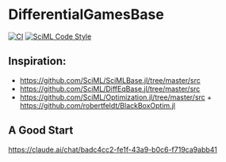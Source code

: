 # DifferentialGamesBase

<!--
[![Build Status](https://github.com/BennetOutland/DifferentialGamesBase.jl/actions/workflows/CI.yml/badge.svg?branch=main)](https://github.com/BennetOutland/DifferentialGamesBase.jl/actions/workflows/CI.yml?query=branch%3Amain)
-->

[![CI](https://github.com/JuliaDifferentialGames/DifferentialGamesBase/actions/workflows/CI.yml/badge.svg?branch=main)](https://github.com/JuliaDifferentialGames/DifferentialGamesBase/actions/workflows/CI.yml)
[![SciML Code Style](https://img.shields.io/static/v1?label=code%20style&message=SciML&color=9558b2&labelColor=389826)](https://github.com/SciML/SciMLStyle)


## Inspiration:

- https://github.com/SciML/SciMLBase.jl/tree/master/src
- https://github.com/SciML/DiffEqBase.jl/tree/master/src
- https://github.com/SciML/Optimization.jl/tree/master/src  + https://github.com/robertfeldt/BlackBoxOptim.jl


## A Good Start

https://claude.ai/chat/badc4cc2-fe1f-43a9-b0c6-f719ca9abb41